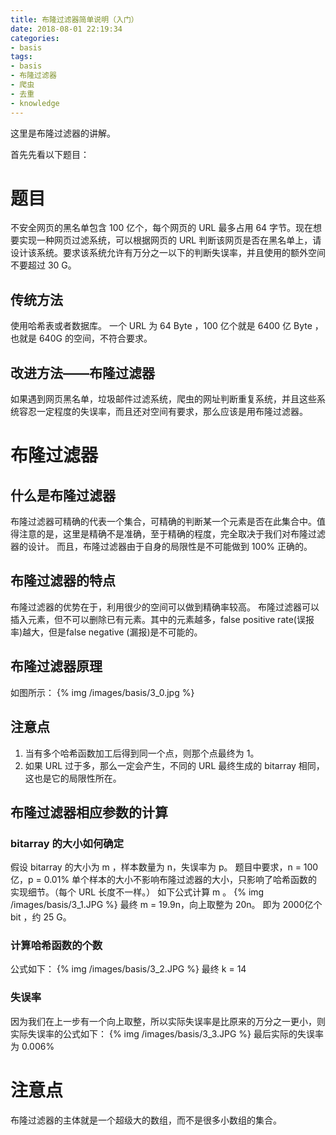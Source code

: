 ```yaml
---
title: 布隆过滤器简单说明（入门）
date: 2018-08-01 22:19:34
categories:
- basis
tags:
- basis
- 布隆过滤器
- 爬虫
- 去重
- knowledge
---
```

这里是布隆过滤器的讲解。
<!-- more -->
首先先看以下题目：
# 题目
不安全网页的黑名单包含 100 亿个，每个网页的 URL 最多占用 64 字节。现在想要实现一种网页过滤系统，可以根据网页的 URL 判断该网页是否在黑名单上，请设计该系统。要求该系统允许有万分之一以下的判断失误率，并且使用的额外空间不要超过 30 G。
## 传统方法
使用哈希表或者数据库。
一个 URL 为 64 Byte ，100 亿个就是 6400 亿 Byte ，也就是 640G 的空间，不符合要求。
## 改进方法——布隆过滤器
如果遇到网页黑名单，垃圾邮件过滤系统，爬虫的网址判断重复系统，并且这些系统容忍一定程度的失误率，而且还对空间有要求，那么应该是用布隆过滤器。
# 布隆过滤器
## 什么是布隆过滤器
布隆过滤器可精确的代表一个集合，可精确的判断某一个元素是否在此集合中。值得注意的是，这里是精确不是准确，至于精确的程度，完全取决于我们对布隆过滤器的设计。
而且，布隆过滤器由于自身的局限性是不可能做到 100% 正确的。
## 布隆过滤器的特点
布隆过滤器的优势在于，利用很少的空间可以做到精确率较高。
布隆过滤器可以插入元素，但不可以删除已有元素。其中的元素越多，false positive rate(误报率)越大，但是false negative (漏报)是不可能的。
## 布隆过滤器原理
如图所示：
{% img /images/basis/3_0.jpg %}
## 注意点
1. 当有多个哈希函数加工后得到同一个点，则那个点最终为 1。
2. 如果 URL 过于多，那么一定会产生，不同的 URL 最终生成的 bitarray 相同，这也是它的局限性所在。
## 布隆过滤器相应参数的计算
### bitarray 的大小如何确定
假设 bitarray 的大小为 m ，样本数量为 n，失误率为 p。
题目中要求，n = 100 亿，p = 0.01%
单个样本的大小不影响布隆过滤器的大小，只影响了哈希函数的实现细节。（每个 URL 长度不一样。）
如下公式计算 m 。
{% img /images/basis/3_1.JPG %}
最终 m = 19.9n，向上取整为 20n。
即为 2000亿个 bit ，约 25 G。
### 计算哈希函数的个数
公式如下：
{% img /images/basis/3_2.JPG %}
最终 k = 14
### 失误率
因为我们在上一步有一个向上取整，所以实际失误率是比原来的万分之一更小，则实际失误率的公式如下：
{% img /images/basis/3_3.JPG %}
最后实际的失误率为 0.006%
# 注意点
布隆过滤器的主体就是一个超级大的数组，而不是很多小数组的集合。



